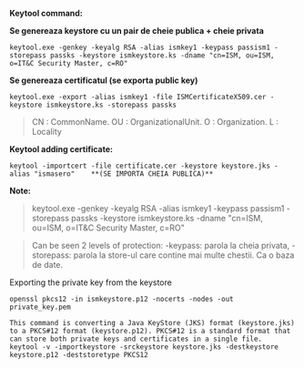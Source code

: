 **Keytool command:**

**Se genereaza keystore cu un pair de cheie publica + cheie privata**
```
keytool.exe -genkey -keyalg RSA -alias ismkey1 -keypass passism1 -storepass passks -keystore ismkeystore.ks -dname "cn=ISM, ou=ISM, o=IT&C Security Master, c=RO"
```

**Se genereaza certificatul (se exporta public key)**
```
keytool.exe -export -alias ismkey1 -file ISMCertificateX509.cer -keystore ismkeystore.ks -storepass passks
```

> CN : CommonName. OU : OrganizationalUnit. O : Organization. L : Locality

**Keytool adding certificate:**
```
keytool -importcert -file certificate.cer -keystore keystore.jks -alias "ismasero"    **(SE IMPORTA CHEIA PUBLICA)**
```

**Note:**
> keytool.exe -genkey -keyalg RSA -alias ismkey1 -keypass passism1 -storepass passks -keystore ismkeystore.ks -dname "cn=ISM, ou=ISM, o=IT&C Security Master, c=RO"

> Can be seen 2 levels of protection: -keypass: parola la cheia privata, -storepass: parola la store-ul care contine mai multe chestii. Ca o baza de date.

Exporting the private key from the keystore
```
openssl pkcs12 -in ismkeystore.p12 -nocerts -nodes -out private_key.pem
```
```
This command is converting a Java KeyStore (JKS) format (keystore.jks) to a PKCS#12 format (keystore.p12). PKCS#12 is a standard format that can store both private keys and certificates in a single file. 
keytool -v -importkeystore -srckeystore keystore.jks -destkeystore keystore.p12 -deststoretype PKCS12
```
